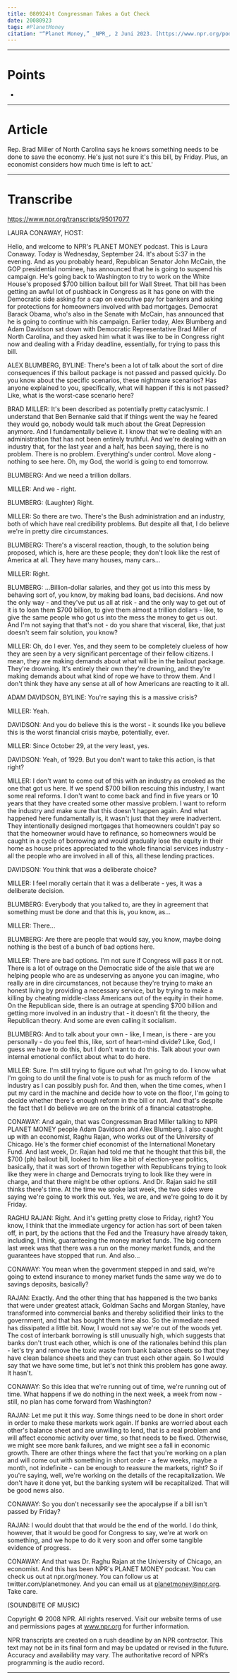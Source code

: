 ```yaml
---
title: 080924)t Congressman Takes a Gut Check
date: 20080923
tags: #PlanetMoney
citation: "“Planet Money,” _NPR_, 2 Juni 2023. [https://www.npr.org/podcasts/510289/planet-money](https://www.npr.org/podcasts/510289/planet-money) (diakses 4 Juni 2023)."
---
```



----
# Points

- 

----
# Article

Rep. Brad Miller of North Carolina says he knows something needs to be done to save the economy. He's just not sure it's this bill, by Friday. Plus, an economist considers how much time is left to act.'

----
# Transcribe

https://www.npr.org/transcripts/95017077

LAURA CONAWAY, HOST:

Hello, and welcome to NPR's PLANET MONEY podcast. This is Laura Conaway. Today is Wednesday, September 24. It's about 5:37 in the evening. And as you probably heard, Republican Senator John McCain, the GOP presidential nominee, has announced that he is going to suspend his campaign. He's going back to Washington to try to work on the White House's proposed $700 billion bailout bill for Wall Street. That bill has been getting an awful lot of pushback in Congress as it has gone on with the Democratic side asking for a cap on executive pay for bankers and asking for protections for homeowners involved with bad mortgages. Democrat Barack Obama, who's also in the Senate with McCain, has announced that he is going to continue with his campaign. Earlier today, Alex Blumberg and Adam Davidson sat down with Democratic Representative Brad Miller of North Carolina, and they asked him what it was like to be in Congress right now and dealing with a Friday deadline, essentially, for trying to pass this bill.

ALEX BLUMBERG, BYLINE: There's been a lot of talk about the sort of dire consequences if this bailout package is not passed and passed quickly. Do you know about the specific scenarios, these nightmare scenarios? Has anyone explained to you, specifically, what will happen if this is not passed? Like, what is the worst-case scenario here?

BRAD MILLER: It's been described as potentially pretty cataclysmic. I understand that Ben Bernanke said that if things went the way he feared they would go, nobody would talk much about the Great Depression anymore. And I fundamentally believe it. I know that we're dealing with an administration that has not been entirely truthful. And we're dealing with an industry that, for the last year and a half, has been saying, there is no problem. There is no problem. Everything's under control. Move along - nothing to see here. Oh, my God, the world is going to end tomorrow.

BLUMBERG: And we need a trillion dollars.

MILLER: And we - right.

BLUMBERG: (Laughter) Right.

MILLER: So there are two. There's the Bush administration and an industry, both of which have real credibility problems. But despite all that, I do believe we're in pretty dire circumstances.

BLUMBERG: There's a visceral reaction, though, to the solution being proposed, which is, here are these people; they don't look like the rest of America at all. They have many houses, many cars...

MILLER: Right.

BLUMBERG: ...Billion-dollar salaries, and they got us into this mess by behaving sort of, you know, by making bad loans, bad decisions. And now the only way - and they've put us all at risk - and the only way to get out of it is to loan them $700 billion, to give them almost a trillion dollars - like, to give the same people who got us into the mess the money to get us out. And I'm not saying that that's not - do you share that visceral, like, that just doesn't seem fair solution, you know?

MILLER: Oh, do I ever. Yes, and they seem to be completely clueless of how they are seen by a very significant percentage of their fellow citizens. I mean, they are making demands about what will be in the bailout package. They're drowning. It's entirely their own they're drowning, and they're making demands about what kind of rope we have to throw them. And I don't think they have any sense at all of how Americans are reacting to it all.

ADAM DAVIDSON, BYLINE: You're saying this is a massive crisis?

MILLER: Yeah.

DAVIDSON: And you do believe this is the worst - it sounds like you believe this is the worst financial crisis maybe, potentially, ever.

MILLER: Since October 29, at the very least, yes.

DAVIDSON: Yeah, of 1929. But you don't want to take this action, is that right?

MILLER: I don't want to come out of this with an industry as crooked as the one that got us here. If we spend $700 billion rescuing this industry, I want some real reforms. I don't want to come back and find in five years or 10 years that they have created some other massive problem. I want to reform the industry and make sure that this doesn't happen again. And what happened here fundamentally is, it wasn't just that they were inadvertent. They intentionally designed mortgages that homeowners couldn't pay so that the homeowner would have to refinance, so homeowners would be caught in a cycle of borrowing and would gradually lose the equity in their home as house prices appreciated to the whole financial services industry - all the people who are involved in all of this, all these lending practices.

DAVIDSON: You think that was a deliberate choice?

MILLER: I feel morally certain that it was a deliberate - yes, it was a deliberate decision.

BLUMBERG: Everybody that you talked to, are they in agreement that something must be done and that this is, you know, as...

MILLER: There...

BLUMBERG: Are there are people that would say, you know, maybe doing nothing is the best of a bunch of bad options here.

MILLER: There are bad options. I'm not sure if Congress will pass it or not. There is a lot of outrage on the Democratic side of the aisle that we are helping people who are as undeserving as anyone you can imagine, who really are in dire circumstances, not because they're trying to make an honest living by providing a necessary service, but by trying to make a killing by cheating middle-class Americans out of the equity in their home. On the Republican side, there is an outrage at spending $700 billion and getting more involved in an industry that - it doesn't fit the theory, the Republican theory. And some are even calling it socialism.

BLUMBERG: And to talk about your own - like, I mean, is there - are you personally - do you feel this, like, sort of heart-mind divide? Like, God, I guess we have to do this, but I don't want to do this. Talk about your own internal emotional conflict about what to do here.

MILLER: Sure. I'm still trying to figure out what I'm going to do. I know what I'm going to do until the final vote is to push for as much reform of the industry as I can possibly push for. And then, when the time comes, when I put my card in the machine and decide how to vote on the floor, I'm going to decide whether there's enough reform in the bill or not. And that's despite the fact that I do believe we are on the brink of a financial catastrophe.

CONAWAY: And again, that was Congressman Brad Miller talking to NPR PLANET MONEY people Adam Davidson and Alex Blumberg. I also caught up with an economist, Raghu Rajan, who works out of the University of Chicago. He's the former chief economist of the International Monetary Fund. And last week, Dr. Rajan had told me that he thought that this bill, the $700 (ph) bailout bill, looked to him like a bit of election-year politics, basically, that it was sort of thrown together with Republicans trying to look like they were in charge and Democrats trying to look like they were in charge, and that there might be other options. And Dr. Rajan said he still thinks there's time. At the time we spoke last week, the two sides were saying we're going to work this out. Yes, we are, and we're going to do it by Friday.

RAGHU RAJAN: Right. And it's getting pretty close to Friday, right? You know, I think that the immediate urgency for action has sort of been taken off, in part, by the actions that the Fed and the Treasury have already taken, including, I think, guaranteeing the money market funds. The big concern last week was that there was a run on the money market funds, and the guarantees have stopped that run. And also...

CONAWAY: You mean when the government stepped in and said, we're going to extend insurance to money market funds the same way we do to savings deposits, basically?

RAJAN: Exactly. And the other thing that has happened is the two banks that were under greatest attack, Goldman Sachs and Morgan Stanley, have transformed into commercial banks and thereby solidified their links to the government, and that has bought them time also. So the immediate need has dissipated a little bit. Now, I would not say we're out of the woods yet. The cost of interbank borrowing is still unusually high, which suggests that banks don't trust each other, which is one of the rationales behind this plan - let's try and remove the toxic waste from bank balance sheets so that they have clean balance sheets and they can trust each other again. So I would say that we have some time, but let's not think this problem has gone away. It hasn't.

CONAWAY: So this idea that we're running out of time, we're running out of time. What happens if we do nothing in the next week, a week from now - still, no plan has come forward from Washington?

RAJAN: Let me put it this way. Some things need to be done in short order in order to make these markets work again. If banks are worried about each other's balance sheet and are unwilling to lend, that is a real problem and will affect economic activity over time, so that needs to be fixed. Otherwise, we might see more bank failures, and we might see a fall in economic growth. There are other things where the fact that you're working on a plan and will come out with something in short order - a few weeks, maybe a month, not indefinite - can be enough to reassure the markets, right? So if you're saying, well, we're working on the details of the recapitalization. We don't have it done yet, but the banking system will be recapitalized. That will be good news also.

CONAWAY: So you don't necessarily see the apocalypse if a bill isn't passed by Friday?

RAJAN: I would doubt that that would be the end of the world. I do think, however, that it would be good for Congress to say, we're at work on something, and we hope to do it very soon and offer some tangible evidence of progress.

CONAWAY: And that was Dr. Raghu Rajan at the University of Chicago, an economist. And this has been NPR's PLANET MONEY podcast. You can check us out at npr.org/money. You can follow us at twitter.com/planetmoney. And you can email us at planetmoney@npr.org. Take care.

(SOUNDBITE OF MUSIC)

Copyright © 2008 NPR. All rights reserved. Visit our website terms of use and permissions pages at www.npr.org for further information.

NPR transcripts are created on a rush deadline by an NPR contractor. This text may not be in its final form and may be updated or revised in the future. Accuracy and availability may vary. The authoritative record of NPR’s programming is the audio record.

----
